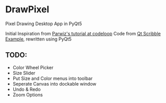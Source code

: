 # DrawPixel
Pixel Drawing Desktop App in PyQt5

Initial Inspiration from [Parwiz's tutorial at codeloop](https://codeloop.org/python-gui-how-to-create-paint-application-in-pyqt5/)
Code from [Qt Scribble Example](https://doc.qt.io/qt-5/qtwidgets-widgets-scribble-example.html), rewritten using PyQt5

## TODO:
* Color Wheel Picker
* Size Slider
* Put Size and Color menus into toolbar
* Seperate Canvas into dockable window
* Undo & Redo
* Zoom Options
